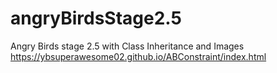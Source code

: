 # angryBirdsStage2.5
Angry Birds stage 2.5 with Class Inheritance and Images
https://ybsuperawesome02.github.io/ABConstraint/index.html
